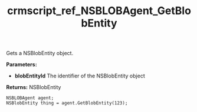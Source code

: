 ﻿---
title: crmscript_ref_NSBLOBAgent_GetBlobEntity
description: NSBlobEntity GetBlobEntity(Integer blobEntityId);
intellisense: NSBLOBAgent.GetBlobEntity
keywords: NSBLOBAgent,GetBlobEntity
so.topic: reference
---

Gets a NSBlobEntity object.

**Parameters:**
 - **blobEntityId** The identifier of the NSBlobEntity object

**Returns:** NSBlobEntity

```crmscript
NSBLOBAgent agent;
NSBlobEntity thing = agent.GetBlobEntity(123);
```

